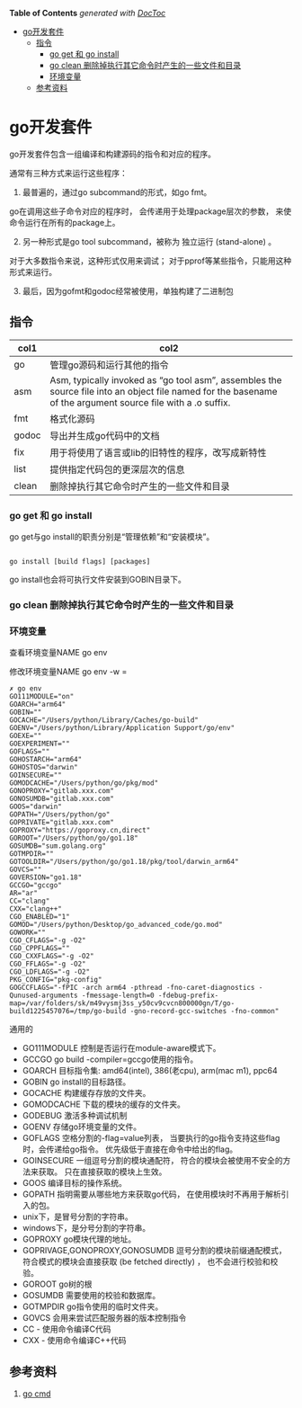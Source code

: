 <!-- START doctoc generated TOC please keep comment here to allow auto update -->
<!-- DON'T EDIT THIS SECTION, INSTEAD RE-RUN doctoc TO UPDATE -->
**Table of Contents**  *generated with [DocToc](https://github.com/thlorenz/doctoc)*

- [go开发套件](#go%E5%BC%80%E5%8F%91%E5%A5%97%E4%BB%B6)
  - [指令](#%E6%8C%87%E4%BB%A4)
    - [go get 和 go install](#go-get-%E5%92%8C-go-install)
    - [go clean 删除掉执行其它命令时产生的一些文件和目录](#go-clean-%E5%88%A0%E9%99%A4%E6%8E%89%E6%89%A7%E8%A1%8C%E5%85%B6%E5%AE%83%E5%91%BD%E4%BB%A4%E6%97%B6%E4%BA%A7%E7%94%9F%E7%9A%84%E4%B8%80%E4%BA%9B%E6%96%87%E4%BB%B6%E5%92%8C%E7%9B%AE%E5%BD%95)
    - [环境变量](#%E7%8E%AF%E5%A2%83%E5%8F%98%E9%87%8F)
  - [参考资料](#%E5%8F%82%E8%80%83%E8%B5%84%E6%96%99)

<!-- END doctoc generated TOC please keep comment here to allow auto update -->

# go开发套件

go开发套件包含一组编译和构建源码的指令和对应的程序。

通常有三种方式来运行这些程序：

1. 最普遍的，通过go subcommand的形式，如go fmt。

go在调用这些子命令对应的程序时， 会传递用于处理package层次的参数， 来使命令运行在所有的package上。

2. 另一种形式是go tool subcommand，被称为 独立运行 (stand-alone) 。

对于大多数指令来说，这种形式仅用来调试； 对于pprof等某些指令，只能用这种形式来运行。

3. 最后，因为gofmt和godoc经常被使用，单独构建了二进制包

## 指令


| col1  | col2                                                                                                                                                         |
|-------| ------------------------------------------------------------------------------------------------------------------------------------------------------------ |
| go    | 管理go源码和运行其他的指令                                                                                                                                   |
| asm   | Asm, typically invoked as “go tool asm”, assembles the source file into an object file named for the basename of the argument source file with a .o suffix. |
| fmt   | 格式化源码                                                                                                                                                   |
| godoc | 导出并生成go代码中的文档                                                                                                                                     |
| fix   | 用于将使用了语言或lib的旧特性的程序，改写成新特性                                                                                                            |
| list  | 提供指定代码包的更深层次的信息                                                                                                       |
| clean | 删除掉执行其它命令时产生的一些文件和目录                                                                                                       |



### go get 和 go install

go get与go install的职责分别是“管理依赖”和“安装模块”。

```shell

go install [build flags] [packages]
```
go install也会将可执行文件安装到GOBIN目录下。


### go clean 删除掉执行其它命令时产生的一些文件和目录



### 环境变量

查看环境变量NAME go env <NAME>

修改环境变量NAME go env -w <NAME>=<VALUE>

```shell
✗ go env                         
GO111MODULE="on"
GOARCH="arm64"
GOBIN=""
GOCACHE="/Users/python/Library/Caches/go-build"
GOENV="/Users/python/Library/Application Support/go/env"
GOEXE=""
GOEXPERIMENT=""
GOFLAGS=""
GOHOSTARCH="arm64"
GOHOSTOS="darwin"
GOINSECURE=""
GOMODCACHE="/Users/python/go/pkg/mod"
GONOPROXY="gitlab.xxx.com"
GONOSUMDB="gitlab.xxx.com"
GOOS="darwin"
GOPATH="/Users/python/go"
GOPRIVATE="gitlab.xxx.com"
GOPROXY="https://goproxy.cn,direct"
GOROOT="/Users/python/go/go1.18"
GOSUMDB="sum.golang.org"
GOTMPDIR=""
GOTOOLDIR="/Users/python/go/go1.18/pkg/tool/darwin_arm64"
GOVCS=""
GOVERSION="go1.18"
GCCGO="gccgo"
AR="ar"
CC="clang"
CXX="clang++"
CGO_ENABLED="1"
GOMOD="/Users/python/Desktop/go_advanced_code/go.mod"
GOWORK=""
CGO_CFLAGS="-g -O2"
CGO_CPPFLAGS=""
CGO_CXXFLAGS="-g -O2"
CGO_FFLAGS="-g -O2"
CGO_LDFLAGS="-g -O2"
PKG_CONFIG="pkg-config"
GOGCCFLAGS="-fPIC -arch arm64 -pthread -fno-caret-diagnostics -Qunused-arguments -fmessage-length=0 -fdebug-prefix-map=/var/folders/sk/m49vysmj3ss_y50cv9cvcn800000gn/T/go-build1225457076=/tmp/go-build -gno-record-gcc-switches -fno-common"

```
通用的

- GO111MODULE 控制是否运行在module-aware模式下。
- GCCGO go build -compiler=gccgo使用的指令。
- GOARCH 目标指令集: amd64(intel), 386(老cpu), arm(mac m1), ppc64
- GOBIN go install的目标路径。
- GOCACHE 构建缓存存放的文件夹。
- GOMODCACHE 下载的模块的缓存的文件夹。
- GODEBUG 激活多种调试机制
- GOENV 存储go环境变量的文件。
- GOFLAGS 空格分割的-flag=value列表， 当要执行的go指令支持这些flag时，会传递给go指令。 优先级低于直接在命令中给出的flag。
- GOINSECURE 一组逗号分割的模块通配符， 符合的模块会被使用不安全的方法来获取。 只在直接获取的模块上生效。
- GOOS 编译目标的操作系统。
- GOPATH 指明需要从哪些地方来获取go代码， 在使用模块时不再用于解析引入的包。
- unix下，是冒号分割的字符串。
- windows下，是分号分割的字符串。
- GOPROXY go模块代理的地址。
- GOPRIVAGE,GONOPROXY,GONOSUMDB 逗号分割的模块前缀通配模式， 符合模式的模块会直接获取 (be fetched directly) ， 也不会进行校验和校验。
- GOROOT go树的根
- GOSUMDB 需要使用的校验和数据库。
- GOTMPDIR go指令使用的临时文件夹。
- GOVCS 会用来尝试匹配服务器的版本控制指令
- CC - 使用命令编译C代码 
- CXX - 使用命令编译C++代码

## 参考资料

1. [go cmd](https://pkg.go.dev/cmd)
